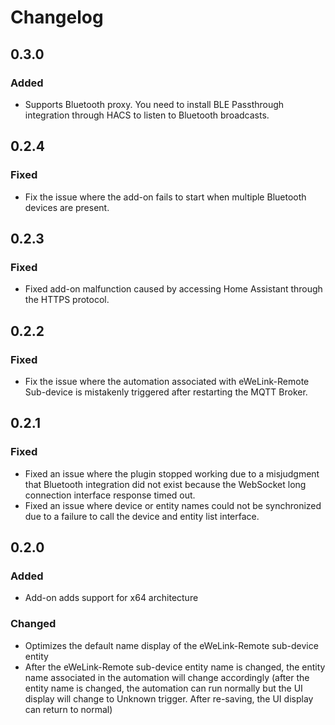 # Changelog  

## 0.3.0  
### Added  
- Supports Bluetooth proxy. You need to install BLE Passthrough integration through HACS to listen to Bluetooth broadcasts.

## 0.2.4  
### Fixed  
- Fix the issue where the add-on fails to start when multiple Bluetooth devices are present.

## 0.2.3  
### Fixed  
- Fixed add-on malfunction caused by accessing Home Assistant through the HTTPS protocol.

## 0.2.2  
### Fixed  
- Fix the issue where the automation associated with eWeLink-Remote Sub-device is mistakenly triggered after restarting the MQTT Broker.

## 0.2.1  
### Fixed  
- Fixed an issue where the plugin stopped working due to a misjudgment that Bluetooth integration did not exist because the WebSocket long connection interface response timed out.
- Fixed an issue where device or entity names could not be synchronized due to a failure to call the device and entity list interface.

## 0.2.0  
### Added  
- Add-on adds support for x64 architecture  
### Changed  
- Optimizes the default name display of the eWeLink-Remote sub-device entity  
- After the eWeLink-Remote sub-device entity name is changed, the entity name associated in the automation will change accordingly (after the entity name is changed, the automation can run normally but the UI display will change to Unknown trigger. After re-saving, the UI display can return to normal)